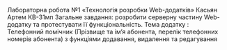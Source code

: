 Лабораторна робота №1 «Технологія розробки Web-додатків»
Касьян Артем КВ-31мп
Загальне завдання: розробити серверну частину Web-додатку та протестувати її функціональність. Тема додатку : Телефонний помічник (Прізвище та ім’я абонента, перелік телефонних номерів абонента) з функціями додавання, видалення та редагування
